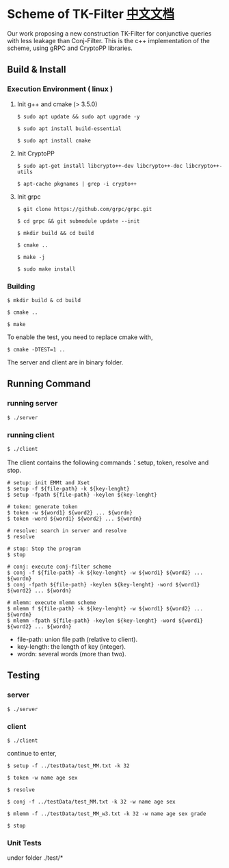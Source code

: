 # Scheme of TK-Filter [中文文档](./README.CN.md)

Our work proposing a new construction TK-Filter for conjunctive queries with less leakage than Conj-Filter. This is the c++ implementation of the scheme, using gRPC and CryptoPP libraries.

## Build & Install

### Execution Environment ( linux )

1. Init g++ and cmake (> 3.5.0)
    ```
    $ sudo apt update && sudo apt upgrade -y

    $ sudo apt install build-essential

    $ sudo apt install cmake
    ```
2. Init CryptoPP
    ```
    $ sudo apt-get install libcrypto++-dev libcrypto++-doc libcrypto++-utils

    $ apt-cache pkgnames | grep -i crypto++ 
    ```
3. Init grpc
    ```
    $ git clone https://github.com/grpc/grpc.git 

    $ cd grpc && git submodule update --init

    $ mkdir build && cd build

    $ cmake ..

    $ make -j

    $ sudo make install
    ```
### Building
```
$ mkdir build & cd build

$ cmake ..

$ make
```
To enable the test, you need to replace cmake with,
```
$ cmake -DTEST=1 ..
```
The server and client are in binary folder.

## Running Command

### running server
```
$ ./server
```
### running client
```
$ ./client
```

The client contains the following commands：setup, token, resolve and stop.
```
# setup: init EMMt and Xset
$ setup -f ${file-path} -k ${key-lenght}
$ setup -fpath ${file-path} -keylen ${key-lenght}

# token: generate token
$ token -w ${word1} ${word2} ... ${wordn}
$ token -word ${word1} ${word2} ... ${wordn}

# resolve: search in server and resolve
$ resolve

# stop: Stop the program
$ stop

# conj: execute conj-filter scheme
$ conj -f ${file-path} -k ${key-lenght} -w ${word1} ${word2} ... ${wordn}
$ conj -fpath ${file-path} -keylen ${key-lenght} -word ${word1} ${word2} ... ${wordn}

# mlemm: execute mlemm scheme
$ mlemm f ${file-path} -k ${key-lenght} -w ${word1} ${word2} ... ${wordn}
$ mlemm -fpath ${file-path} -keylen ${key-lenght} -word ${word1} ${word2} ... ${wordn}
```
- file-path: union file path (relative to client).
- key-length: the length of key (integer).
- wordn: several words (more than two).

## Testing

### server 
```
$ ./server
```

### client
```
$ ./client
```
continue to enter,
```
$ setup -f ../testData/test_MM.txt -k 32

$ token -w name age sex

$ resolve

$ conj -f ../testData/test_MM.txt -k 32 -w name age sex

$ mlemm -f ../testData/test_MM_w3.txt -k 32 -w name age sex grade

$ stop
```

### Unit Tests
under folder ./test/*
